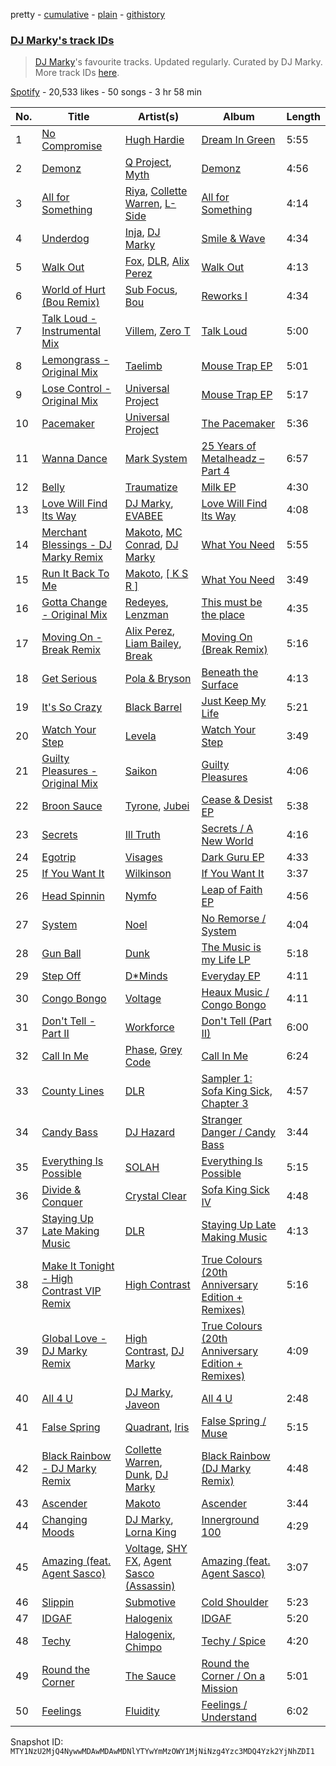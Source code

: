 pretty - [cumulative](/playlists/cumulative/37i9dQZF1DWTP5wXz7Mvlg.md) - [plain](/playlists/plain/37i9dQZF1DWTP5wXz7Mvlg) - [githistory](https://github.githistory.xyz/mackorone/spotify-playlist-archive/blob/main/playlists/plain/37i9dQZF1DWTP5wXz7Mvlg)

### [DJ Marky's track IDs](https://open.spotify.com/playlist/37i9dQZF1DWTP5wXz7Mvlg)

> <a href="spotify:artist:1rd51IrbtX9DqoU0Zxu4TV">DJ Marky</a>'s favourite tracks\. Updated regularly\. Curated by DJ Marky\. More track IDs <a href="spotify:genre:track\_id">here</a>.

[Spotify](https://open.spotify.com/user/spotify) - 20,533 likes - 50 songs - 3 hr 58 min

| No. | Title | Artist(s) | Album | Length |
|---|---|---|---|---|
| 1 | [No Compromise](https://open.spotify.com/track/4PZ6zgmpIpkDhjAbnKcnzX) | [Hugh Hardie](https://open.spotify.com/artist/0ZlH3VG6iAeC1KVzNz6rqW) | [Dream In Green](https://open.spotify.com/album/3B6rZiULFT8fkFeo5690Mi) | 5:55 |
| 2 | [Demonz](https://open.spotify.com/track/2ECT8DSBiUMP9Q95yFK9Vf) | [Q Project](https://open.spotify.com/artist/6vdXDpxsaNXsxnr1D8nwhk), [Myth](https://open.spotify.com/artist/1WSPnUSfH95QnFMxwXyLEt) | [Demonz](https://open.spotify.com/album/4dAECKOAYQAzAN5XqFTRpd) | 4:56 |
| 3 | [All for Something](https://open.spotify.com/track/7ECTesBzZZw3qOelkj4eHy) | [Riya](https://open.spotify.com/artist/5XPW5vMGMW4tA1Z3qosShb), [Collette Warren](https://open.spotify.com/artist/2pzGbNf0oadczuFlVAxZC3), [L\-Side](https://open.spotify.com/artist/3Y59xKAazzqr4AwzF6LYfR) | [All for Something](https://open.spotify.com/album/4rAmjXBFA8LD9jDmTna9bg) | 4:14 |
| 4 | [Underdog](https://open.spotify.com/track/1Tbc5Jy5vBmLBTzBNP6eWD) | [Inja](https://open.spotify.com/artist/4jl7rqDfdaWDHD0RdP7ndM), [DJ Marky](https://open.spotify.com/artist/1rd51IrbtX9DqoU0Zxu4TV) | [Smile & Wave](https://open.spotify.com/album/2RgBhzyPXj9n1ocwkO0UdF) | 4:34 |
| 5 | [Walk Out](https://open.spotify.com/track/2MFj0olTpePUW4anoFNhqi) | [Fox](https://open.spotify.com/artist/5SGoXZP1nUNCdOjccpKBAS), [DLR](https://open.spotify.com/artist/6kgD8l1FG4hgYgW9kk0dvs), [Alix Perez](https://open.spotify.com/artist/4e6pQ61gYReORJoXcrQH1Z) | [Walk Out](https://open.spotify.com/album/0UMLlnAg0suZ2XcySr0WEc) | 4:13 |
| 6 | [World of Hurt \(Bou Remix\)](https://open.spotify.com/track/5WHZG8zpkoiTxT4ZUrriQX) | [Sub Focus](https://open.spotify.com/artist/0QaSiI5TLA4N7mcsdxShDO), [Bou](https://open.spotify.com/artist/35dxfY1wywqVRUEaVuMm13) | [Reworks I](https://open.spotify.com/album/4hkUZ0YXr0Nnx9wCRpGykS) | 4:34 |
| 7 | [Talk Loud \- Instrumental Mix](https://open.spotify.com/track/3cdnq0bS0BoFNL4vAFwGZS) | [Villem](https://open.spotify.com/artist/3mupfXo95OeusJKhAJVCUf), [Zero T](https://open.spotify.com/artist/5PKeA9LeUfSjUhy1ja1lsg) | [Talk Loud](https://open.spotify.com/album/6P7dUBsBA8sPUyjTjIdTzX) | 5:00 |
| 8 | [Lemongrass \- Original Mix](https://open.spotify.com/track/54hZlo58PAPTjGJsqLK7zH) | [Taelimb](https://open.spotify.com/artist/23O0ghrrk4pKzf82XxSGVU) | [Mouse Trap EP](https://open.spotify.com/album/3RLbMAGxDRTqfvWmkQCSel) | 5:01 |
| 9 | [Lose Control \- Original Mix](https://open.spotify.com/track/24pd7CRcdwEYcambK17UJ1) | [Universal Project](https://open.spotify.com/artist/5K0YjJNlCvoZ0pKDxMf204) | [Mouse Trap EP](https://open.spotify.com/album/3RLbMAGxDRTqfvWmkQCSel) | 5:17 |
| 10 | [Pacemaker](https://open.spotify.com/track/7FSuRgAqSjjy7OB0gzR2VH) | [Universal Project](https://open.spotify.com/artist/5K0YjJNlCvoZ0pKDxMf204) | [The Pacemaker](https://open.spotify.com/album/66umCRCZRYSV398uS7BnWf) | 5:36 |
| 11 | [Wanna Dance](https://open.spotify.com/track/1samliMn0vL45QOXrLJ06I) | [Mark System](https://open.spotify.com/artist/5Vh1QWS1XnZ11qdK4scuFx) | [25 Years of Metalheadz – Part 4](https://open.spotify.com/album/4uksmmaM7rKorqTJTo6eyL) | 6:57 |
| 12 | [Belly](https://open.spotify.com/track/3MA48V7mvxUyIzUcqeK1Nk) | [Traumatize](https://open.spotify.com/artist/5qh8QCo8UGhQdbBahYGAeX) | [Milk EP](https://open.spotify.com/album/4zwAkp8ZvPTY881GVDdQ0y) | 4:30 |
| 13 | [Love Will Find Its Way](https://open.spotify.com/track/1sSZehFIbhRKKnpiIIYYvG) | [DJ Marky](https://open.spotify.com/artist/1rd51IrbtX9DqoU0Zxu4TV), [EVABEE](https://open.spotify.com/artist/2rdJyP7mYOSJ9M8pEcCTtY) | [Love Will Find Its Way](https://open.spotify.com/album/10vsSthsZyi84DitcczWMA) | 4:08 |
| 14 | [Merchant Blessings \- DJ Marky Remix](https://open.spotify.com/track/5i7vLixLNLPyl6fVUqaKum) | [Makoto](https://open.spotify.com/artist/4CBavfYzjrTvV7xCIq6WQu), [MC Conrad](https://open.spotify.com/artist/7kmajmVOmbPrFWq3uMHJ3M), [DJ Marky](https://open.spotify.com/artist/1rd51IrbtX9DqoU0Zxu4TV) | [What You Need](https://open.spotify.com/album/58XT2F4L6uWQZoZoeteh4j) | 5:55 |
| 15 | [Run It Back To Me](https://open.spotify.com/track/4s74OWglRwS5P3VBP9dmtM) | [Makoto](https://open.spotify.com/artist/4CBavfYzjrTvV7xCIq6WQu), [\[ K S R \]](https://open.spotify.com/artist/7BWjWVat8puiUriWads4kk) | [What You Need](https://open.spotify.com/album/58XT2F4L6uWQZoZoeteh4j) | 3:49 |
| 16 | [Gotta Change \- Original Mix](https://open.spotify.com/track/3ZnsKgkbBuCEwsWS49f2y6) | [Redeyes](https://open.spotify.com/artist/6bFVG82TmMLbnFFBqG9LYa), [Lenzman](https://open.spotify.com/artist/4IKdJSimREJMIKDfvYvJHF) | [This must be the place](https://open.spotify.com/album/2pEVzCpMEWy5j0xCOG5uof) | 4:35 |
| 17 | [Moving On \- Break Remix](https://open.spotify.com/track/66gqss7K5vjAqhneykDIfD) | [Alix Perez](https://open.spotify.com/artist/4e6pQ61gYReORJoXcrQH1Z), [Liam Bailey](https://open.spotify.com/artist/022EiWsch2zvty0qBUksDO), [Break](https://open.spotify.com/artist/7FtCGMC0pcHPlrZWmYe9XM) | [Moving On \(Break Remix\)](https://open.spotify.com/album/1PmSv78oIvxZ1PUI5Q2cst) | 5:16 |
| 18 | [Get Serious](https://open.spotify.com/track/7y5TMfJqAvvAKfy6PYB5ma) | [Pola & Bryson](https://open.spotify.com/artist/79PzyYqAyunWsVH4tY4vpr) | [Beneath the Surface](https://open.spotify.com/album/05dtnn7yufEGZbfQ8loopK) | 4:13 |
| 19 | [It's So Crazy](https://open.spotify.com/track/5YkUjAnQ5M8cQyyNDeqUaW) | [Black Barrel](https://open.spotify.com/artist/4g2ACDi5ljq9imLNg5yiql) | [Just Keep My Life](https://open.spotify.com/album/4e7JufX4PENelytcke34oh) | 5:21 |
| 20 | [Watch Your Step](https://open.spotify.com/track/0wSOhVP5nT9zre0SoyWqlF) | [Levela](https://open.spotify.com/artist/0sDeXbVK3kNuzYQlVib9ib) | [Watch Your Step](https://open.spotify.com/album/5Pvce46RSAcTb1lod2kYs9) | 3:49 |
| 21 | [Guilty Pleasures \- Original Mix](https://open.spotify.com/track/3W91P6YL0hfaltXbKzHzTE) | [Saikon](https://open.spotify.com/artist/707ZRpYLs1GDIhrAieihDG) | [Guilty Pleasures](https://open.spotify.com/album/286cGWAEstGJKPM8maSQRr) | 4:06 |
| 22 | [Broon Sauce](https://open.spotify.com/track/4As9hr6qmzELBlcuMsj0qH) | [Tyrone](https://open.spotify.com/artist/1kiyYbOXb50wWPyHpSFw73), [Jubei](https://open.spotify.com/artist/748MGeLsgxl6GVGuDvHbsY) | [Cease & Desist EP](https://open.spotify.com/album/7kgefV1mNRIfKpz4LsJZC2) | 5:38 |
| 23 | [Secrets](https://open.spotify.com/track/4vH5pYHAQ8MuVQraUgqDBp) | [Ill Truth](https://open.spotify.com/artist/3cMDoNqsP4MKPN7sHhkX3P) | [Secrets / A New World](https://open.spotify.com/album/6z8ZT28uhzyFqXIuCiqZsc) | 4:16 |
| 24 | [Egotrip](https://open.spotify.com/track/6Qse5XMaJsA8vCGYD0esus) | [Visages](https://open.spotify.com/artist/1QEJm4mWKmrboH7if0CYoL) | [Dark Guru EP](https://open.spotify.com/album/5U2ELicRmSuyKPouR7KrVy) | 4:33 |
| 25 | [If You Want It](https://open.spotify.com/track/7H7AUeAy7rTG0fCCa1cGtm) | [Wilkinson](https://open.spotify.com/artist/6m8itYST9ADjBIYevXSb1r) | [If You Want It](https://open.spotify.com/album/63FhryWz726IV3x1Pf17vc) | 3:37 |
| 26 | [Head Spinnin](https://open.spotify.com/track/3Yyf5cjCGZZiNx8mlWZ8El) | [Nymfo](https://open.spotify.com/artist/2Pdhwac5oHsY95PeUq6VBS) | [Leap of Faith EP](https://open.spotify.com/album/70lWXCTzCq2k3i1vBEbKx9) | 4:56 |
| 27 | [System](https://open.spotify.com/track/218fWHK1FRNReraRL2f726) | [Noel](https://open.spotify.com/artist/3eGSFfb8JnrMWnPCWtgecx) | [No Remorse / System](https://open.spotify.com/album/2M1ITdPkpp39FoJ0FfvlJP) | 4:04 |
| 28 | [Gun Ball](https://open.spotify.com/track/2hzUDIY6VJ7RllrCSwoV9q) | [Dunk](https://open.spotify.com/artist/3to9W3JX4kSmj4TEGlKiDS) | [The Music is my Life LP](https://open.spotify.com/album/2pFXwxJa9kWhkPnJclqar2) | 5:18 |
| 29 | [Step Off](https://open.spotify.com/track/4F2CCRchtMeqbYlg0ID79d) | [D\*Minds](https://open.spotify.com/artist/6hlQVaiKiA8Y9K12cTQPrF) | [Everyday EP](https://open.spotify.com/album/2YpRdsMX2TkBvboTSduCOn) | 4:11 |
| 30 | [Congo Bongo](https://open.spotify.com/track/5snSvq5z0aelgeYmtioKvd) | [Voltage](https://open.spotify.com/artist/5Pexua3J92rqhQvEqTcRKP) | [Heaux Music / Congo Bongo](https://open.spotify.com/album/4snU4nEyxkAkDogFDGcE7Q) | 4:11 |
| 31 | [Don't Tell \- Part II](https://open.spotify.com/track/1P9pmXRzLRVTnunC7kfk9W) | [Workforce](https://open.spotify.com/artist/2im0IjdcMRFwGxc5R4Jj82) | [Don't Tell \(Part II\)](https://open.spotify.com/album/0VOTYtju7R4fbm1fjxZCwk) | 6:00 |
| 32 | [Call In Me](https://open.spotify.com/track/0QyBzJDGe81YNJXu4hmW5x) | [Phase](https://open.spotify.com/artist/3VNrSQLu9M0oEoybY7mL53), [Grey Code](https://open.spotify.com/artist/7KzRXWiO7ggx1pbXccMSTm) | [Call In Me](https://open.spotify.com/album/3YHIA65weRT7thGIrOsedL) | 6:24 |
| 33 | [County Lines](https://open.spotify.com/track/11M5sJpN2ILXhcFuPv9fJv) | [DLR](https://open.spotify.com/artist/6kgD8l1FG4hgYgW9kk0dvs) | [Sampler 1: Sofa King Sick, Chapter 3](https://open.spotify.com/album/1myJoorvSNwRXaadYUs9kd) | 4:57 |
| 34 | [Candy Bass](https://open.spotify.com/track/19PlTpVVLSInv7o92X9WND) | [DJ Hazard](https://open.spotify.com/artist/04rhebO91K6xoiXE0XuDkh) | [Stranger Danger / Candy Bass](https://open.spotify.com/album/1gCCiszgUt4WZESdnxTzYI) | 3:44 |
| 35 | [Everything Is Possible](https://open.spotify.com/track/7ochZrmegW0e3z8Qi3YezJ) | [SOLAH](https://open.spotify.com/artist/4jrJBSg0c2qx8SMGa7ququ) | [Everything Is Possible](https://open.spotify.com/album/1ltvtcDxdR5Ehzl7UVQoJB) | 5:15 |
| 36 | [Divide & Conquer](https://open.spotify.com/track/2oGA7biyQf5WWF01AoO4SS) | [Crystal Clear](https://open.spotify.com/artist/53ipO8pzwmNyVjur6NOqyw) | [Sofa King Sick IV](https://open.spotify.com/album/4fAqNVmwxrXHnrKXUrgs0N) | 4:48 |
| 37 | [Staying Up Late Making Music](https://open.spotify.com/track/1vtnJhymEYOqmJ3zYHOUnd) | [DLR](https://open.spotify.com/artist/6kgD8l1FG4hgYgW9kk0dvs) | [Staying Up Late Making Music](https://open.spotify.com/album/0347DLprmjLf5c0czi24Ja) | 4:13 |
| 38 | [Make It Tonight \- High Contrast VIP Remix](https://open.spotify.com/track/065PmpFqNNyu6NkNnNR9YB) | [High Contrast](https://open.spotify.com/artist/0bxHci3JIhhKA53n8rH3tT) | [True Colours \(20th Anniversary Edition + Remixes\)](https://open.spotify.com/album/4Gdp27rduBBwqzOXhpKjl0) | 5:16 |
| 39 | [Global Love \- DJ Marky Remix](https://open.spotify.com/track/6PoKGqRfCb2zetiaaukSw6) | [High Contrast](https://open.spotify.com/artist/0bxHci3JIhhKA53n8rH3tT), [DJ Marky](https://open.spotify.com/artist/1rd51IrbtX9DqoU0Zxu4TV) | [True Colours \(20th Anniversary Edition + Remixes\)](https://open.spotify.com/album/4Gdp27rduBBwqzOXhpKjl0) | 4:09 |
| 40 | [All 4 U](https://open.spotify.com/track/2mPeYGo1y7vwkz6vU5dVbI) | [DJ Marky](https://open.spotify.com/artist/1rd51IrbtX9DqoU0Zxu4TV), [Javeon](https://open.spotify.com/artist/41sCs0Q7zO0ls64jWsHnj7) | [All 4 U](https://open.spotify.com/album/3tggQDQhchhwaogW1gRzmR) | 2:48 |
| 41 | [False Spring](https://open.spotify.com/track/0luuQTSSYiyAEJkTiR5ohg) | [Quadrant](https://open.spotify.com/artist/2rekrvrzMex0PPBX6zvvfj), [Iris](https://open.spotify.com/artist/5PDWYfx3o05zDhOvruFS6N) | [False Spring / Muse](https://open.spotify.com/album/7osfoUTmBzOzNrUb1LnyvC) | 5:15 |
| 42 | [Black Rainbow \- DJ Marky Remix](https://open.spotify.com/track/5RSS9IpnJAAJwMqQbn9Ldq) | [Collette Warren](https://open.spotify.com/artist/2pzGbNf0oadczuFlVAxZC3), [Dunk](https://open.spotify.com/artist/3to9W3JX4kSmj4TEGlKiDS), [DJ Marky](https://open.spotify.com/artist/1rd51IrbtX9DqoU0Zxu4TV) | [Black Rainbow \(DJ Marky Remix\)](https://open.spotify.com/album/2lTnCKlP4UN1dMcrlw3tBa) | 4:48 |
| 43 | [Ascender](https://open.spotify.com/track/3hgDCSPFCFQvAXHrHlXpKf) | [Makoto](https://open.spotify.com/artist/4CBavfYzjrTvV7xCIq6WQu) | [Ascender](https://open.spotify.com/album/3jnPoJlwvs1XOs8tibTmpw) | 3:44 |
| 44 | [Changing Moods](https://open.spotify.com/track/65GTRsXRYgSh6Se0ziQ6ep) | [DJ Marky](https://open.spotify.com/artist/1rd51IrbtX9DqoU0Zxu4TV), [Lorna King](https://open.spotify.com/artist/0uwrXVfgTsoEzyJs4qytIC) | [Innerground 100](https://open.spotify.com/album/51VA7pPbQh9AZxv8LDchbS) | 4:29 |
| 45 | [Amazing \(feat\. Agent Sasco\)](https://open.spotify.com/track/1PJfbxmFsitJPbLLU98y1s) | [Voltage](https://open.spotify.com/artist/5Pexua3J92rqhQvEqTcRKP), [SHY FX](https://open.spotify.com/artist/5oDtp2FC8VqBjTx1aT4P5j), [Agent Sasco \(Assassin\)](https://open.spotify.com/artist/0CiLVKp7LJTm0c8jdUmQNy) | [Amazing \(feat\. Agent Sasco\)](https://open.spotify.com/album/0OyJFX214c6PmgyBboEoPy) | 3:07 |
| 46 | [Slippin](https://open.spotify.com/track/0uKxeKsdt6P5XcDmYWu3hI) | [Submotive](https://open.spotify.com/artist/5wlb3CuXIKwGZj2qSmNFUU) | [Cold Shoulder](https://open.spotify.com/album/61O4jPyRU1ulUn8RQmH647) | 5:23 |
| 47 | [IDGAF](https://open.spotify.com/track/273EBFU3AwbhlCPbludn48) | [Halogenix](https://open.spotify.com/artist/24eQxPRLv3UMwEIo6mawVW) | [IDGAF](https://open.spotify.com/album/3CNuKY8rocVCm39ukF6RRH) | 5:20 |
| 48 | [Techy](https://open.spotify.com/track/77IwSWO5w5oxfoY3RbzNPi) | [Halogenix](https://open.spotify.com/artist/24eQxPRLv3UMwEIo6mawVW), [Chimpo](https://open.spotify.com/artist/52daryZMe3vvpHyMyJK6SM) | [Techy / Spice](https://open.spotify.com/album/0x0DRZKdbuL206ws8YKaKE) | 4:20 |
| 49 | [Round the Corner](https://open.spotify.com/track/2qIiysj4w893BGg7F0gVEX) | [The Sauce](https://open.spotify.com/artist/3pd9T0v8w1tURzhv7BQWRG) | [Round the Corner / On a Mission](https://open.spotify.com/album/4PxyZdsI59sPDOP0DgXA8z) | 5:01 |
| 50 | [Feelings](https://open.spotify.com/track/5UFzhENo7hU5XQsyPmAvuu) | [Fluidity](https://open.spotify.com/artist/2DnD2184WMkwsUO9BJUnmS) | [Feelings / Understand](https://open.spotify.com/album/1AxECQiAkllT26Nwyxtp0h) | 6:02 |

Snapshot ID: `MTY1NzU2MjQ4NywwMDAwMDAwMDNlYTYwYmMzOWY1MjNiNzg4Yzc3MDQ4Yzk2YjNhZDI1`
